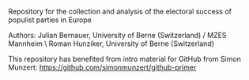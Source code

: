 Repository for the collection and analysis of the electoral success of populist parties in Europe 

Authors:
Julian Bernauer, University of Berne (Switzerland) / MZES Mannheim \\
Roman Hunziker, University of Berne (Switzerland)

This repository has benefited from intro material for GitHub from Simon Munzert:
https://github.com/simonmunzert/github-primer
